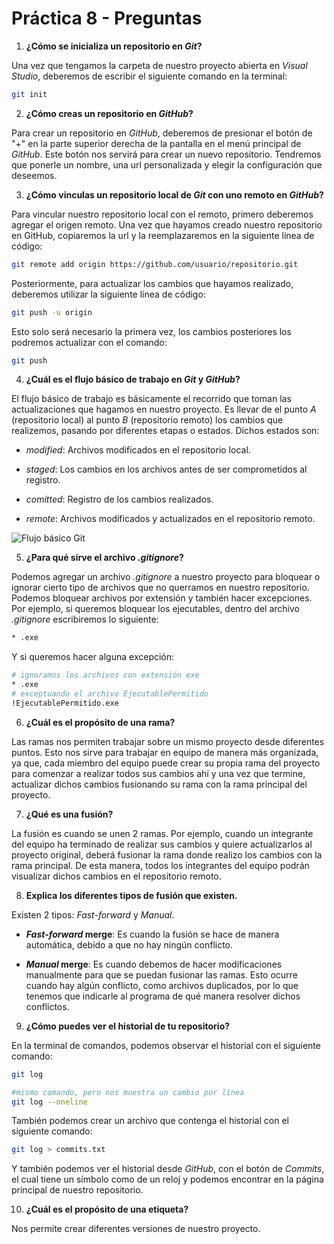 # Práctica 8 - Preguntas

1.  **¿Cómo se inicializa un repositorio en _Git_?**

  Una vez que tengamos la carpeta de nuestro proyecto abierta en _Visual Studio_, deberemos de escribir el siguiente comando en la terminal:

  ```bash
  git init 
  ```

2.  **¿Cómo creas un repositorio en _GitHub_?**

  Para crear un repositorio en _GitHub_, deberemos de presionar el botón de "+" en la parte superior derecha de la pantalla en el menú principal de _GitHub_. Este botón nos servirá para crear un nuevo repositorio. Tendremos que ponerle un nombre, una url personalizada y elegir la configuración que deseemos.

3. **¿Cómo vinculas un repositorio local de _Git_ con uno remoto en _GitHub_?**

  Para vincular nuestro repositorio local con el remoto, primero deberemos agregar el origen remoto. Una vez que hayamos creado nuestro repositorio en GitHub, copiaremos la url y la reemplazaremos en la siguiente línea de código:

 ```bash
 git remote add origin https://github.com/usuario/repositorio.git
 ```

 Posteriormente, para actualizar los cambios que hayamos realizado, deberemos utilizar la siguiente línea de código:

  ```bash
 git push -u origin
 ```

 Esto solo será necesario la primera vez, los cambios posteriores los podremos actualizar con el comando:

   ```bash
 git push 
 ```

4.  **¿Cuál es el flujo básico de trabajo en _Git_ y _GitHub_?**

El flujo básico de trabajo es básicamente el recorrido que toman las actualizaciones que hagamos en nuestro proyecto. Es llevar de el punto _A_ (repositorio local) al punto _B_ (repositorio remoto) los cambios que realizemos, pasando por diferentes etapas o estados. Dichos estados son: 

  - _modified_: Archivos modificados en el repositorio local.

  - _staged_: Los cambios en los archivos antes de ser comprometidos al registro.

  - _comitted_: Registro de los cambios realizados.

  - _remote_: Archivos modificados y actualizados en el repositorio remoto.

![Flujo básico Git](https://jonmircha.com/img/blog/git-flow.png)

5. **¿Para qué sirve el archivo _.gitignore_?**

  Podemos agregar un archivo _.gitignore_ a nuestro proyecto para bloquear o ignorar cierto tipo de archivos que no querramos en nuestro repositorio. Podemos bloquear archivos por extensión y también hacer excepciones. Por ejemplo, si queremos bloquear los ejecutables, dentro del archivo _.gitignore_ escribiremos lo siguiente:

```bash
* .exe
 ```

 Y si queremos hacer alguna excepción:

```bash
# ignoramos los archivos con extensión exe
* .exe
# exceptuando el archivo EjecutablePermitido
!EjecutablePermitido.exe
 ```

6. **¿Cuál es el propósito de una rama?**

  Las ramas nos permiten trabajar sobre un mismo proyecto desde diferentes puntos. Esto nos sirve para trabajar en equipo de manera más organizada, ya que, cada miembro del equipo puede crear su propia rama del proyecto para comenzar a realizar todos sus cambios ahí y una vez que termine, actualizar dichos cambios fusionando su rama con la rama principal del proyecto.

7.  **¿Qué es una fusión?**

  La fusión es cuando se unen 2 ramas. Por ejemplo, cuando un integrante del equipo ha terminado de realizar sus cambios y quiere actualizarlos al proyecto original, deberá fusionar la rama donde realizo los cambios con la rama principal. De esta manera, todos los integrantes del equipo podrán visualizar dichos cambios en el repositorio remoto.

8. **Explica los diferentes tipos de fusión que existen.**

  Existen 2 tipos: _Fast-forward_ y _Manual_.

  - **_Fast-forward_ merge**: Es cuando la fusión se hace de manera automática, debido a que no hay ningún conflicto.

  - **_Manual_ merge**: Es cuando debemos de hacer modificaciones manualmente para que se puedan fusionar las ramas. Esto ocurre cuando hay algún conflicto, como archivos duplicados, por lo que tenemos que indicarle al programa de qué manera resolver dichos conflictos.

9.  **¿Cómo puedes ver el historial de tu repositorio?**

En la terminal de comandos, podemos observar el historial con el siguiente comando:

```bash
git log

#mismo comando, pero nos muestra un cambio por línea
git log --oneline
 ```

También podemos crear un archivo que contenga el historial con el siguiente comando:

```bash
git log > commits.txt
 ```

Y también podemos ver el historial desde _GitHub_, con el botón de _Commits_, el cual tiene un símbolo como de un reloj y podemos encontrar en la página principal de nuestro repositorio.

10. **¿Cuál es el propósito de una etiqueta?**

Nos permite crear diferentes versiones de nuestro proyecto.

